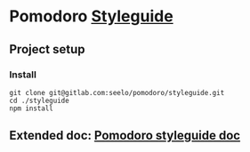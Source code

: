 # Pomodoro [Styleguide](https://styleguide.pomodoro.seelo.ch)

## Project setup

### Install

```
git clone git@gitlab.com:seelo/pomodoro/styleguide.git
cd ./styleguide
npm install
```

## Extended doc: [Pomodoro styleguide doc](https://doc.pomodoro.seelo.ch/styleguide)
